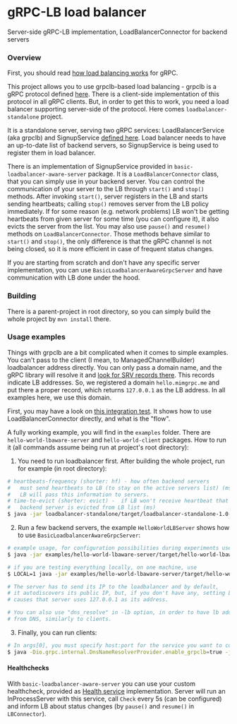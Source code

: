 # gRPC-LB load balancer
Server-side gRPC-LB implementation, LoadBalancerConnector for backend servers

### Overview

First, you should read [how load balancing works](https://github.com/grpc/grpc/blob/master/doc/load-balancing.md) for gRPC.

This project allows you to use grpclb-based load balancing - grpclb is a gRPC protocol defined [here](https://github.com/grpc/grpc-java/blob/master/grpclb/src/main/proto/grpc/lb/v1/load_balancer.proto). There is a client-side implementation of this protocol in all gRPC clients. But, in order to get this to work, you need a load balancer supporting server-side of the protocol. Here comes `loadbalancer-standalone` project.

It is a standalone server, serving two gRPC services: LoadBalancerService (aka grpclb) and SignupService [defined here](https://github.com/RTBHOUSE/grpclb-load-balancer/blob/6db1584360ba6ae9dc36a94e2cbe00492a90b695/common/src/main/proto/signup.proto). Load balancer needs to have an up-to-date list of backend servers, so SignupService is being used to register them in load balancer.

There is an implementation of SignupService provided in `basic-loadbalancer-aware-server` package. It is a `LoadBalancerConnector` class, that you can simply use in your backend server. You can control the communication of your server to the LB through `start()` and `stop()` methods. After invoking `start()`, server registers in the LB and starts sending heartbeats; calling `stop()` removes server from the LB policy immediately. If for some reason (e.g. network problems) LB won't be getting heartbeats from given server for some time (you can configure it), it also evicts the server from the list. You may also use `pause()` and `resume()` methods on `LoadBalancerConnector`. Those methods behave similar to `start()` and `stop()`, the only difference is that the gRPC channel is not being closed, so it is more efficient in case of frequent status changes.

If you are starting from scratch and don't have any specific server implementation, you can use `BasicLoadbalancerAwareGrpcServer` and have communication with LB done under the hood.

### Building
There is a parent-project in root directory, so you can simply build the whole project by `mvn install` there.

### Usage examples

Things with grpclb are a bit complicated when it comes to simple examples. You can't pass to the client (I mean, to ManagedChannelBuilder) loadbalancer address directly. You can only pass a domain name, and the gRPC library will resolve it and [look for SRV records there](https://github.com/grpc/proposal/blob/master/A5-grpclb-in-dns.md). This records indicate LB addresses. So, we registered a domain `hello.mimgrpc.me` and put there a proper record, which returns `127.0.0.1` as the LB address. In all examples here, we use this domain.

First, you may have a look on [this integration test](https://github.com/blazej24/grpc-load-balancer/blob/master/loadbalancer-standalone/src/test/java/com/rtbhouse/grpc/loadbalancer/standalone/LoadBalancerIntegrationTest.java). It shows how to use LoadBalancerConnector directly, and what is the "flow".

A fully working example, you will find in the `examples` folder. There are `hello-world-lbaware-server` and `hello-world-client` packages. How to run it (all commands assume being run at project's root directory):

1) You need to run loadbalancer first. After building the whole project, run for example (in root directory):
```sh
# heartbeats-frequency (shorter: hf) - how often backend servers
#   must send heartbeats to LB (to stay on the active servers list) (ms). 
#   LB will pass this information to servers.
# time-to-evict (shorter: evict) -  if LB won't receive heartbeat that long,
#   backend server is evicted from LB list (ms)
$ java -jar loadbalancer-standalone/target/loadbalancer-standalone-1.0-SNAPSHOT-shaded.jar -port 9090 -heartbeats-frequency 3000 -time-to-evict 4000
```

2) Run a few backend servers, the example `HelloWorldLBServer` shows how to use `BasicLoadbalancerAwareGrpcServer`:
```sh
# example usage, for configuration possibilities during experiments use -help option 
$ java -jar examples/hello-world-lbaware-server/target/hello-world-lbaware-server-1.0-SNAPSHOT-shaded.jar -p 2222 -lb "127.0.0.1:9090" -s "hello.mimgrpc.me:2222"

# if you are testing everything locally, on one machine, use
$ LOCAL=1 java -jar examples/hello-world-lbaware-server/target/hello-world-lbaware-server-1.0-SNAPSHOT-shaded.jar -p 2222 -lb "127.0.0.1:9090" -s "hello.mimgrpc.me:2222"

# The server has to send its IP to the loadbalancer and by default, 
# it autodiscovers its public IP, but, if you don't have any, setting LOCAL=1
# causes that server uses 127.0.0.1 as its address.

# You can also use "dns_resolve" in -lb option, in order to have lb addresses resolved automatically, 
# from DNS, similarly to clients.
```

3) Finally, you can run clients:
```sh
# In args[0], you must specify host:port for the service you want to connect. You can also add number of requests being done in args[1], default is 100; after every request client sleeps for 300ms.
$ java -Dio.grpc.internal.DnsNameResolverProvider.enable_grpclb=true -jar examples/hello-world-client/target/hello-world-client-1.0-SNAPSHOT-shaded.jar "hello.mimgrpc.me:2222" 100
```

#### Healthchecks
With `basic-loadbalancer-aware-server` you can use your custom healthcheck, provided as [Health service](https://github.com/grpc/grpc/blob/master/doc/health-checking.md) implementation. Server will run an InProcessServer with this service, call `Check` every 5s (can be configured) and inform LB about status changes (by `pause()` and `resume()` in `LBConnector`).
